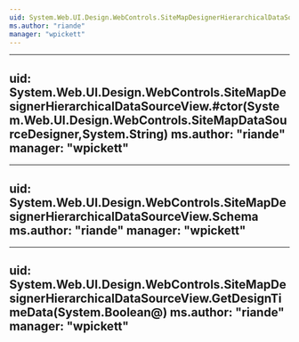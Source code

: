 ```yaml
---
uid: System.Web.UI.Design.WebControls.SiteMapDesignerHierarchicalDataSourceView
ms.author: "riande"
manager: "wpickett"
---
```


---
uid: System.Web.UI.Design.WebControls.SiteMapDesignerHierarchicalDataSourceView.#ctor(System.Web.UI.Design.WebControls.SiteMapDataSourceDesigner,System.String)
ms.author: "riande"
manager: "wpickett"
---

---
uid: System.Web.UI.Design.WebControls.SiteMapDesignerHierarchicalDataSourceView.Schema
ms.author: "riande"
manager: "wpickett"
---

---
uid: System.Web.UI.Design.WebControls.SiteMapDesignerHierarchicalDataSourceView.GetDesignTimeData(System.Boolean@)
ms.author: "riande"
manager: "wpickett"
---

